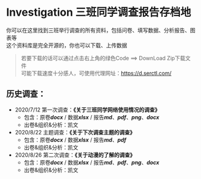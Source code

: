 # Investigation 三班同学调查报告存档地

你可以在这里找到三班举行调查的所有资料，包括问卷、填写数据、分析报告、图表等   
这个资料库是完全开源的，你也可以下载、上传数据  

> 若要下载的话可以通过点击右上角的绿色Code ==> DownLoad Zip下载文件   
可能下载速度十分感人，可使用代理网址：https://d.serctl.com/  

## 历史调查：
- 2020/7/12 第一次调查：__《关于三班同学网络使用情况的调查》__
  - 包含：原卷***docx*** / 数据***xlsx*** / 报告***md***、***pdf***、***png***、***docx***
  - 出卷&组织&分析：凯文
- 2020/8/22 主题调查：**《关于下次调查主题的调查》**
  - 包含：原卷***docx*** / 数据***xlsx*** / 报告***md***、***pdf***
  - 出卷&组织&分析：凯文
- 2020/8/26 第二次调查：**《关于动漫的了解的调查》**
  - 包含：原卷***docx*** / 数据***xlsx*** / 报告***md***、***pdf***、***png***、***docx***
  - 出卷&组织&分析：凯文